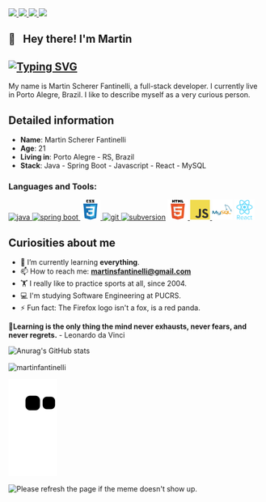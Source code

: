 
<div>
    <a target='_blank' href="https://twitter.com/martinfantineli">
        <img src="https://img.shields.io/badge/Twitter-1DA1F2?style=for-the-badge&logo=twitter&logoColor=white">
    </a>
    <a target='_blank' href="https://instagram.com/martinfantinelli">
        <img src="https://img.shields.io/badge/Instagram-E4405F?style=for-the-badge&logo=instagram&logoColor=white">
    </a>
    <a target='_blank' href="https://linkedin.com/in/martinfantinelli">
        <img src="https://img.shields.io/badge/LinkedIn-0077B5?style=for-the-badge&logo=linkedin&logoColor=white">
    </a>
    <a target='_blank' href="https://dev.to/martinfantinelli">
        <img src="https://img.shields.io/badge/dev.to-0A0A0A?style=for-the-badge&logo=dev.to&logoColor=white">
    </a>
</div>


<h2>👋 &nbsp Hey there! I'm Martin </h2>

## [![Typing SVG](https://readme-typing-svg.herokuapp.com?size=21&color=6421A9&height=45&lines=Full-Stack+web+and+app+developer;1%2B+years+of+coding+experience;Always+learning+new+things)](https://git.io/typing-svg)

My name is Martin Scherer Fantinelli, a full-stack developer. I currently live in Porto Alegre, Brazil.
I like to describe myself as a very curious person.




## Detailed information

* **Name**: Martin Scherer Fantinelli
* **Age**: 21
* **Living in**: Porto Alegre - RS, Brazil
* **Stack**: Java - Spring Boot - Javascript - React - MySQL

<h3 align="left">Languages and Tools:</h3>
<p align="left"> <a href="https://www.java.com/" target="_blank" rel="noreferrer"> <img src="https://cdn.jsdelivr.net/gh/devicons/devicon/icons/java/java-original.svg" width="40" height="40" alt="java"/> </a> <a href="https://spring.io/" target="_blank" rel="noreferrer"> <img src="https://cdn.jsdelivr.net/gh/devicons/devicon/icons/spring/spring-original.svg" alt="spring boot" width="40" height="40" />
 </a> <a href="https://www.w3schools.com/css/" target="_blank" rel="noreferrer"> <img src="https://raw.githubusercontent.com/devicons/devicon/master/icons/css3/css3-original-wordmark.svg" alt="css3" width="40" height="40"/> </a> <a href="https://git-scm.com/" target="_blank" rel="noreferrer"> <img src="https://www.vectorlogo.zone/logos/git-scm/git-scm-icon.svg" alt="git" width="40" height="40"/> </a> <a href="https://tortoisesvn.net/" target="_blank" rel="noreferrer"> <img src="https://cdn.jsdelivr.net/gh/devicons/devicon/icons/subversion/subversion-original.svg" alt="subversion" width="40" height="40"/></a>
<a href="https://www.w3.org/html/" target="_blank" rel="noreferrer"> <img src="https://raw.githubusercontent.com/devicons/devicon/master/icons/html5/html5-original-wordmark.svg" alt="html5" width="40" height="40"/> </a> <a href="https://developer.mozilla.org/en-US/docs/Web/JavaScript" target="_blank" rel="noreferrer"> <img src="https://raw.githubusercontent.com/devicons/devicon/master/icons/javascript/javascript-original.svg" alt="javascript" width="40" height="40"/> </a> <a href="https://www.mysql.com/" target="_blank" rel="noreferrer"> <img src="https://raw.githubusercontent.com/devicons/devicon/master/icons/mysql/mysql-original-wordmark.svg" alt="mysql" width="40" height="40"/></a>
<a href="https://reactjs.org/" target="_blank" rel="noreferrer"> <img src="https://raw.githubusercontent.com/devicons/devicon/master/icons/react/react-original-wordmark.svg" alt="react" width="40" height="40"/></a> </p>



## Curiosities about me
- 🌱 I’m currently learning **everything**. 
- 📫 How to reach me: **martinsfantinelli@gmail.com**
- 🏋️ I really like to practice sports at all, since 2004.
- 💻 I'm studying Software Engineering at PUCRS.
- ⚡ Fun fact: The Firefox logo isn't a fox, is a red panda.


🦉**Learning is the only thing the mind never exhausts, never fears, and never regrets.** -  Leonardo da Vinci
    

![Anurag's GitHub stats](https://github-readme-stats.vercel.app/api?username=martinfantinelli&show_icons=true&theme=tokyonight)
    
    
<p><img align="center" src="https://github-readme-streak-stats.herokuapp.com/?user=martinfantinelli&theme=tokyonight&show_owner" alt="martinfantinelli" /></p>
    



![snake gif](https://github.com/martinfantinelli/martinfantinelli/blob/output/github-contribution-grid-snake.svg)

<img src='https://random-memer.herokuapp.com/' title="Meme" alt="Please refresh the page if the meme doesn't show up." width="50%">

